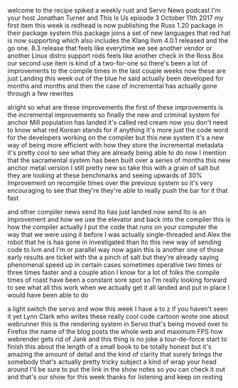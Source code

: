   
welcome to the recipe spiked a weekly rust and Servo News podcast I'm your host Jonathan Turner and This Is Us episode 3 October 11th 2017 my first item this week is redhead is now publishing the Russ 1.20 package in their package system this package joins a set of new languages that red hat is now supporting which also includes the Klang llvm 4.0.1 released and the go one. 8.3 release that feels like everytime we see another vendor or another Linux distro support rods feels like another check in the Ross Box our second use item is kind of a two-for-one so there's been a lot of improvements to the compile times in the last couple weeks now these are just Landing this week out of the blue he said actually been developed for months and months and then the case of incremental has actually gone through a few rewrites

  
alright so what are these improvements the first of these improvements is the incremental improvements so finally the new and criminal system for anchor Mill population has landed it's called red cream now you don't need to know what red Korean stands for if anything it's more just the code word for the developers working on the compiler but this new system it's a new way of being more efficient with how they store the incremental metadata it's pretty cool to see what they are already being able to do now I mention that the sacramental system has been built over a series of months this new anchor metal version I still pretty new so take this with a grain of salt but they are looking at these benchmarks and seeing upwards of 30% Improvement on recompile times over the previous system so it's very encouraging to see that they're they're able to really push the bar for it that fast

  
and other compiler news send lto has just landed now send lto is an improvement and how we use the elevator and back into the compiler this is how the compiler actually I put the code that runs on your computer the way that we were using it before I was actually single-threaded and Alex the robot that he is has gone in investigated than lto this new way of sending code to lvm and I'm or parallel way now again this is another one of those early results are ticket with the a pinch of salt but they're already saying phenomenal speed up in certain cases sometimes operative two times or three times faster and a couple ation I know for a lot of folks the compile times of roast have been a constant sore spot so I'm really looking forward to see what all this work when we actually get it all landed and put in place I would have been able to do

  
a light switch the servo and wow this week I have a to z if you haven't seen it yet Lynn Clark who writes these really cool code cartoon wrote one about webrunner this is the rendering system in Servo that's being moved over to Firefox the name of the blog posts the whole web and maximum FPS how webrender gets rid of Jank and this thing is no joke a tour-de-force start to finish this about the length of a small book to be totally honest but it's amazing the amount of detail and the kind of clarity that surely brings the somebody that's actually pretty tricky subject a kind of wrap your head around I'll be sure to put the link in the show notes so you can check it out and that's our show for this week thanks for listening and keep on resting
